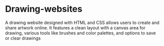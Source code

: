 # Drawing-websites
A drawing website designed with HTML and CSS allows users to create and share artwork online. It features a clean layout with a canvas area for drawing, various tools like brushes and color palettes, and options to save or clear drawings
